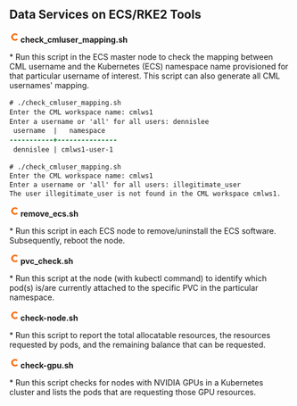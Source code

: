 ## Data Services on ECS/RKE2 Tools

<p align="left"><img src="https://github.com/dennislee22/ECS/blob/main/cldrlogo.png" alt="c" width="20" height="20"/><b>check_cmluser_mapping.sh</b></p>
* Run this script in the ECS master node to check the mapping between CML username and the Kubernetes (ECS) namespace name provisioned for that particular username of interest. This script can also generate all CML usernames' mapping.

```diff
# ./check_cmluser_mapping.sh 
Enter the CML workspace name: cmlws1
Enter a username or 'all' for all users: dennislee
 username  |   namespace   
-----------+---------------
 dennislee | cmlws1-user-1
```
```
# ./check_cmluser_mapping.sh 
Enter the CML workspace name: cmlws1
Enter a username or 'all' for all users: illegitimate_user
The user illegitimate_user is not found in the CML workspace cmlws1.
```
<p></p>
<p align="left"><img src="https://github.com/dennislee22/ECS/blob/main/cldrlogo.png" alt="c" width="20" height="20"/><b>remove_ecs.sh</b></p>
* Run this script in each ECS node to remove/uninstall the ECS software. Subsequently, reboot the node.

<p></p>
<p align="left"><img src="https://github.com/dennislee22/ECS/blob/main/cldrlogo.png" alt="c" width="20" height="20"/><b>pvc_check.sh</b></p>
* Run this script at the node (with kubectl command) to identify which pod(s) is/are currently attached to the specific PVC in the particular namespace.

<p></p>
<p align="left"><img src="https://github.com/dennislee22/ECS/blob/main/cldrlogo.png" alt="c" width="20" height="20"/><b>check-node.sh</b></p>
* Run this script to report the total allocatable resources, the resources requested by pods, and the remaining balance that can be requested.


<p></p>
<p align="left"><img src="https://github.com/dennislee22/ECS/blob/main/cldrlogo.png" alt="c" width="20" height="20"/><b>check-gpu.sh</b></p>
* Run this script checks for nodes with NVIDIA GPUs in a Kubernetes cluster and lists the pods that are requesting those GPU resources.
